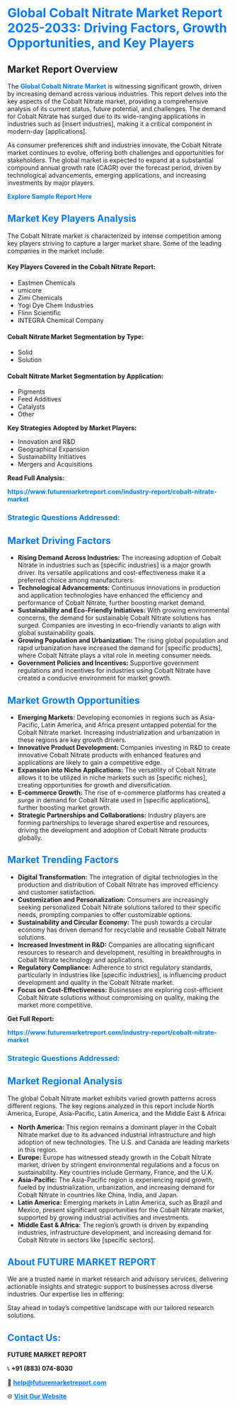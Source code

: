<h1 style="color: #007BFF;">Global Cobalt Nitrate Market Report 2025-2033: Driving Factors, Growth Opportunities, and Key Players</h1>

<section id="overview">
<h2>Market Report Overview</h2>
<p>The <a href="https://www.futuremarketreport.com/industry-report/cobalt-nitrate-market" style="color: #007BFF; text-decoration: none;"><strong>Global Cobalt Nitrate Market</strong></a> is witnessing significant growth, driven by increasing demand across various industries. This report delves into the key aspects of the Cobalt Nitrate market, providing a comprehensive analysis of its current status, future potential, and challenges. The demand for Cobalt Nitrate has surged due to its wide-ranging applications in industries such as [insert industries], making it a critical component in modern-day [applications].</p>
<p>As consumer preferences shift and industries innovate, the Cobalt Nitrate market continues to evolve, offering both challenges and opportunities for stakeholders. The global market is expected to expand at a substantial compound annual growth rate (CAGR) over the forecast period, driven by technological advancements, emerging applications, and increasing investments by major players.</p>
</section>

<section id="overview">
<p><a href="https://www.futuremarketreport.com/request-sample/reportId=90536" style="color: #007BFF; text-decoration: none;"><strong>Explore Sample Report Here</strong></a></p>
</section>

<section id="key-players">
<h2 style="color: #007BFF;">Market Key Players Analysis</h2>
<p>The Cobalt Nitrate market is characterized by intense competition among key players striving to capture a larger market share. Some of the leading companies in the market include:</p>
<h4>Key Players Covered in the Cobalt Nitrate Report:</h4>
<ul><li>Eastmen Chemicals</li><li>umicore</li><li>Zimi Chemicals</li><li>Yogi Dye Chem Industries</li><li>Flinn Scientific</li><li>INTEGRA Chemical Company</li></ul>
<h4>Cobalt Nitrate Market Segmentation by Type:</h4>
<ul><li>Solid</li><li>Solution</li></ul>

<h4>Cobalt Nitrate Market Segmentation by Application:</h4>
<ul><li>Pigments</li><li>Feed Additives</li><li>Catalysts</li><li>Other</li></ul>
<p><strong>Key Strategies Adopted by Market Players:</strong></p>
<ul>
<li>Innovation and R&D</li>
<li>Geographical Expansion</li>
<li>Sustainability Initiatives</li>
<li>Mergers and Acquisitions</li>
</ul>
</section>

<section>
<p><strong>Read Full Analysis: </strong></p><a href="https://www.futuremarketreport.com/industry-report/cobalt-nitrate-market" style="color: #007BFF; text-decoration: none;"><strong>https://www.futuremarketreport.com/industry-report/cobalt-nitrate-market</strong></a>
<h3 style="color: #007BFF;">Strategic Questions Addressed:</h3>
</section>

<section id="driving-factors">
<h2 style="color: #007BFF;">Market Driving Factors</h2>
<ul>
<li><strong>Rising Demand Across Industries:</strong> The increasing adoption of Cobalt Nitrate in industries such as [specific industries] is a major growth driver. Its versatile applications and cost-effectiveness make it a preferred choice among manufacturers.</li>
<li><strong>Technological Advancements:</strong> Continuous innovations in production and application technologies have enhanced the efficiency and performance of Cobalt Nitrate, further boosting market demand.</li>
<li><strong>Sustainability and Eco-Friendly Initiatives:</strong> With growing environmental concerns, the demand for sustainable Cobalt Nitrate solutions has surged. Companies are investing in eco-friendly variants to align with global sustainability goals.</li>
<li><strong>Growing Population and Urbanization:</strong> The rising global population and rapid urbanization have increased the demand for [specific products], where Cobalt Nitrate plays a vital role in meeting consumer needs.</li>
<li><strong>Government Policies and Incentives:</strong> Supportive government regulations and incentives for industries using Cobalt Nitrate have created a conducive environment for market growth.</li>
</ul>
</section>

<section id="growth-opportunities">
<h2 style="color: #007BFF;">Market Growth Opportunities</h2>
<ul>
<li><strong>Emerging Markets:</strong> Developing economies in regions such as Asia-Pacific, Latin America, and Africa present untapped potential for the Cobalt Nitrate market. Increasing industrialization and urbanization in these regions are key growth drivers.</li>
<li><strong>Innovative Product Development:</strong> Companies investing in R&D to create innovative Cobalt Nitrate products with enhanced features and applications are likely to gain a competitive edge.</li>
<li><strong>Expansion into Niche Applications:</strong> The versatility of Cobalt Nitrate allows it to be utilized in niche markets such as [specific niches], creating opportunities for growth and diversification.</li>
<li><strong>E-commerce Growth:</strong> The rise of e-commerce platforms has created a surge in demand for Cobalt Nitrate used in [specific applications], further boosting market growth.</li>
<li><strong>Strategic Partnerships and Collaborations:</strong> Industry players are forming partnerships to leverage shared expertise and resources, driving the development and adoption of Cobalt Nitrate products globally.</li>
</ul>
</section>

<section id="trending-factors">
<h2 style="color: #007BFF;">Market Trending Factors</h2>
<ul>
<li><strong>Digital Transformation:</strong> The integration of digital technologies in the production and distribution of Cobalt Nitrate has improved efficiency and customer satisfaction.</li>
<li><strong>Customization and Personalization:</strong> Consumers are increasingly seeking personalized Cobalt Nitrate solutions tailored to their specific needs, prompting companies to offer customizable options.</li>
<li><strong>Sustainability and Circular Economy:</strong> The push towards a circular economy has driven demand for recyclable and reusable Cobalt Nitrate solutions.</li>
<li><strong>Increased Investment in R&D:</strong> Companies are allocating significant resources to research and development, resulting in breakthroughs in Cobalt Nitrate technology and applications.</li>
<li><strong>Regulatory Compliance:</strong> Adherence to strict regulatory standards, particularly in industries like [specific industries], is influencing product development and quality in the Cobalt Nitrate market.</li>
<li><strong>Focus on Cost-Effectiveness:</strong> Businesses are exploring cost-efficient Cobalt Nitrate solutions without compromising on quality, making the market more competitive.</li>
</ul>
</section>

<section>
<p><strong>Get Full Report: </strong></p><a href="https://www.futuremarketreport.com/industry-report/cobalt-nitrate-market" style="color: #007BFF; text-decoration: none;"><strong>https://www.futuremarketreport.com/industry-report/cobalt-nitrate-market</strong></a>
<h3 style="color: #007BFF;">Strategic Questions Addressed:</h3>
</section>


<section id="regional-analysis">
<h2 style="color: #007BFF;">Market Regional Analysis</h2>
<p>The global Cobalt Nitrate market exhibits varied growth patterns across different regions. The key regions analyzed in this report include North America, Europe, Asia-Pacific, Latin America, and the Middle East & Africa:</p>
<ul>
<li><strong>North America:</strong> This region remains a dominant player in the Cobalt Nitrate market due to its advanced industrial infrastructure and high adoption of new technologies. The U.S. and Canada are leading markets in this region.</li>
<li><strong>Europe:</strong> Europe has witnessed steady growth in the Cobalt Nitrate market, driven by stringent environmental regulations and a focus on sustainability. Key countries include Germany, France, and the U.K.</li>
<li><strong>Asia-Pacific:</strong> The Asia-Pacific region is experiencing rapid growth, fueled by industrialization, urbanization, and increasing demand for Cobalt Nitrate in countries like China, India, and Japan.</li>
<li><strong>Latin America:</strong> Emerging markets in Latin America, such as Brazil and Mexico, present significant opportunities for the Cobalt Nitrate market, supported by growing industrial activities and investments.</li>
<li><strong>Middle East & Africa:</strong> The region’s growth is driven by expanding industries, infrastructure development, and increasing demand for Cobalt Nitrate in sectors like [specific sectors].</li>
</ul>
</section>

<footer>
<h2 style="color: #007BFF;">About FUTURE MARKET REPORT</h2>
<p>We are a trusted name in market research and advisory services, delivering actionable insights and strategic support to businesses across diverse industries. Our expertise lies in offering:</p>

<p>Stay ahead in today’s competitive landscape with our tailored research solutions.</p>

<h2 style="color: #007BFF;">Contact Us:</h2>
<p><strong>FUTURE MARKET REPORT</strong></p>
<p>📞 <strong>+91 (883) 074-8030</strong></p>
<p>📧 <strong><a href="mailto:help@futuremarketreport.com" style="color: #007BFF;">help@futuremarketreport.com</a></strong></p>
<p>🌐 <strong><a href="https://www.futuremarketreport.com/" style="color: #007BFF;">Visit Our Website</a></strong></p>
</footer>